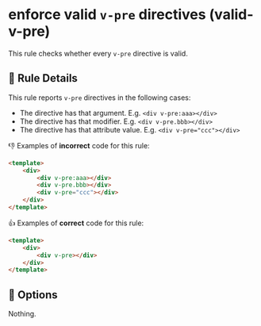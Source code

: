 # enforce valid `v-pre` directives (valid-v-pre)

This rule checks whether every `v-pre` directive is valid.

## :book: Rule Details

This rule reports `v-pre` directives in the following cases:

- The directive has that argument. E.g. `<div v-pre:aaa></div>`
- The directive has that modifier. E.g. `<div v-pre.bbb></div>`
- The directive has that attribute value. E.g. `<div v-pre="ccc"></div>`

:-1: Examples of **incorrect** code for this rule:

```html
<template>
    <div>
        <div v-pre:aaa></div>
        <div v-pre.bbb></div>
        <div v-pre="ccc"></div>
    </div>
</template>
```

:+1: Examples of **correct** code for this rule:

```html
<template>
    <div>
        <div v-pre></div>
    </div>
</template>
```

## :wrench: Options

Nothing.
